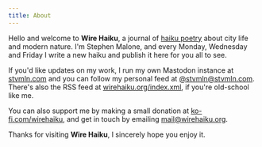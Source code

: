 ```yaml
---
title: About
---
```


Hello and welcome to **Wire Haiku**, a journal of [haiku poetry][1] about city life and modern nature.
I'm Stephen Malone, and every Monday, Wednesday and Friday I write a new haiku and publish it here for you all to see.

If you'd like updates on my work, I run my own Mastodon instance at [stvmln.com][2] and you can follow my personal feed at [@stvmln@stvmln.com][4].
There's also the RSS feed at [wirehaiku.org/index.xml][5], if you're old-school like me.

You can also support me by making a small donation at [ko-fi.com/wirehaiku][6], and get in touch by emailing [mail@wirehaiku.org][7].

Thanks for visiting **Wire Haiku**, I sincerely hope you enjoy it.

[1]: https://en.wikipedia.org/wiki/Haiku
[2]: https://stvmln.com/about
[3]: https://stvmln.com/@wirehaiku
[4]: https://stvmln.com/@stvmln
[5]: https://wirehaiku.org/index.xml
[6]: https://ko-fi.com/wirehaiku
[7]: mailto:mail@wirehaiku.org
